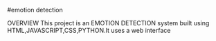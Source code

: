 #emotion detection

OVERVIEW
This project is an EMOTION DETECTION system built using HTML,JAVASCRIPT,CSS,PYTHON.It uses a web interface 
